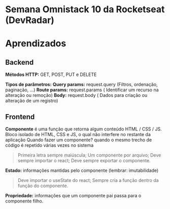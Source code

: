 # Semana Omnistack 10 da Rocketseat (DevRadar)

# Aprendizados

## Backend

**Métodos HTTP:** GET, POST, PUT e DELETE

**Tipos de parâmetros:**
**Query params:** request.query (Filtros, ordenação, paginação, ...)
**Route params:** request.params ( Identificar um recurso na alteração ou remoção)
**Body:** request.body ( Dados para criação ou alteração de um registro)

## Frontend

**Componente** é uma função que retorna algum conteúdo HTML / CSS / JS. 
Bloco isolado de HTML, CSS e JS, o qual não interfere no restante da aplicação
Quando fazer um componente? quando o mesmo trecho de código é repetido várias vezes no sistema
>Primeira letra sempre maiúscula;
>Um componente por arquivo;
>Deve sempre importar o react;
>Deve sempre exportar o componente.

**Estado:** informações mantidas pelo componente (lembrar: imutabilidade)
>Deve importar o useState do react;
Sempre cria a função dentro da função do componente.

**Propriedade:** informações que um componente pai passa para o componente filho.
